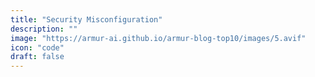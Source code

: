 ```yaml
---
title: "Security Misconfiguration"
description: ""
image: "https://armur-ai.github.io/armur-blog-top10/images/5.avif"
icon: "code"
draft: false
---
```



